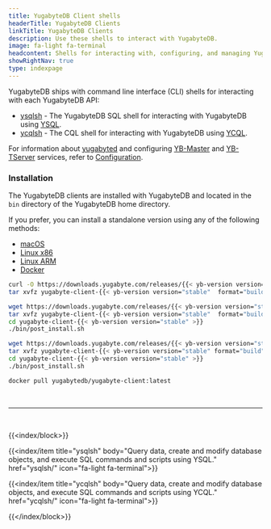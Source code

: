 ```yaml
---
title: YugabyteDB Client shells
headerTitle: YugabyteDB Clients
linkTitle: YugabyteDB Clients
description: Use these shells to interact with YugabyteDB.
image: fa-light fa-terminal
headcontent: Shells for interacting with, configuring, and managing YugabyteDB
showRightNav: true
type: indexpage
---
```


YugabyteDB ships with command line interface (CLI) shells for interacting with each YugabyteDB API:

- [ysqlsh](./ysqlsh/) - The YugabyteDB SQL shell for interacting with YugabyteDB using [YSQL](../api/ysql/).
- [ycqlsh](./ycqlsh/) - The CQL shell for interacting with YugabyteDB using [YCQL](../api/ycql/).

For information about [yugabyted](../reference/configuration/yugabyted/) and configuring [YB-Master](../reference/configuration/yb-master/) and [YB-TServer](../reference/configuration/yb-tserver/) services, refer to [Configuration](../reference/configuration/).

### Installation

The YugabyteDB clients are installed with YugabyteDB and located in the `bin` directory of the YugabyteDB home directory.

If you prefer, you can install a standalone version using any of the following methods:

<ul class="nav nav-tabs nav-tabs-yb">
  <li >
    <a href="#macos" class="nav-link active" id="macos-tab" data-bs-toggle="tab" role="tab" aria-controls="macos" aria-selected="true">
      <i class="fa-brands fa-apple" aria-hidden="true"></i>
      macOS
    </a>
  </li>
  <li>
    <a href="#linuxx86" class="nav-link" id="linuxx86-tab" data-bs-toggle="tab" role="tab" aria-controls="linuxx86" aria-selected="true">
      <i class="fa-brands fa-linux" aria-hidden="true"></i>
      Linux x86
    </a>
  </li>
  <li>
    <a href="#linuxarm" class="nav-link" id="linuxarm-tab" data-bs-toggle="tab" role="tab" aria-controls="linuxarm" aria-selected="true">
      <i class="fa-brands fa-linux" aria-hidden="true"></i>
      Linux ARM
    </a>
  </li>
  <li>
    <a href="#docker" class="nav-link" id="docker-tab" data-bs-toggle="tab" role="tab" aria-controls="docker" aria-selected="true">
      <i class="fa-brands fa-docker" aria-hidden="true"></i>
      Docker
    </a>
  </li>
</ul>

<div class="tab-content">
  <div id="macos" class="tab-pane fade show active" role="tabpanel" aria-labelledby="macos-tab">

```sh
curl -O https://downloads.yugabyte.com/releases/{{< yb-version version="stable" >}}/yugabyte-client-{{< yb-version version="stable"  format="build">}}-darwin-x86_64.tar.gz
tar xvfz yugabyte-client-{{< yb-version version="stable"  format="build">}}-darwin-x86_64.tar.gz && cd yugabyte-client-{{< yb-version version="stable" >}}/
```

  </div>
  <div id="linuxx86" class="tab-pane fade" role="tabpanel" aria-labelledby="linuxx86-tab">

```sh
wget https://downloads.yugabyte.com/releases/{{< yb-version version="stable" >}}/yugabyte-client-{{< yb-version version="stable" format="build">}}-linux-x86_64.tar.gz
tar xvfz yugabyte-client-{{< yb-version version="stable"  format="build">}}-linux-x86_64.tar.gz
cd yugabyte-client-{{< yb-version version="stable" >}}
./bin/post_install.sh
```

  </div>
  <div id="linuxarm" class="tab-pane fade" role="tabpanel" aria-labelledby="linuxarm-tab">

```sh
wget https://downloads.yugabyte.com/releases/{{< yb-version version="stable" >}}/yugabyte-client-{{< yb-version version="stable" format="build">}}-linux-aarch64.tar.gz
tar xvfz yugabyte-client-{{< yb-version version="stable" format="build">}}-linux-aarch64.tar.gz
cd yugabyte-client-{{< yb-version version="stable" >}}
./bin/post_install.sh
```

  </div>
  <div id="docker" class="tab-pane fade" role="tabpanel" aria-labelledby="docker-tab">

```sh
docker pull yugabytedb/yugabyte-client:latest
```

  </div>
</div>

&nbsp;

---

&nbsp;

{{<index/block>}}

  {{<index/item
    title="ysqlsh"
    body="Query data, create and modify database objects, and execute SQL commands and scripts using YSQL."
    href="ysqlsh/"
    icon="fa-light fa-terminal">}}

  {{<index/item
    title="ycqlsh"
    body="Query data, create and modify database objects, and execute SQL commands and scripts using YCQL."
    href="ycqlsh/"
    icon="fa-light fa-terminal">}}

{{</index/block>}}
